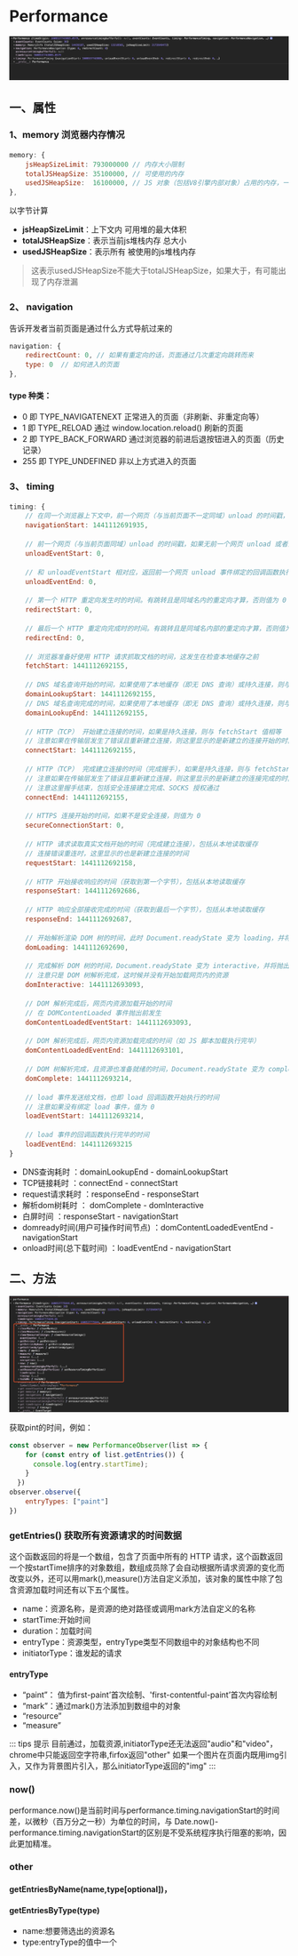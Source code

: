 # Performance

![Performance](../.vuepress/public/pages/performase.jpg)

## 一、属性
### 1、memory 浏览器内存情况

```js
memory: {
    jsHeapSizeLimit: 793000000 // 内存大小限制
    totalJSHeapSize: 35100000, // 可使用的内存
    usedJSHeapSize:  16100000, // JS 对象（包括V8引擎内部对象）占用的内存，一定小于 totalJSHeapSize
},
```

以字节计算
+ **jsHeapSizeLimit**：上下文内 可用堆的最大体积
+ **totalJSHeapSize**：表示当前js堆栈内存 总大小
+ **usedJSHeapSize**：表示所有 被使用的js堆栈内存

>这表示usedJSHeapSize不能大于totalJSHeapSize，如果大于，有可能出现了内存泄漏

### 2、 navigation 
告诉开发者当前页面是通过什么方式导航过来的

```js
navigation: {
    redirectCount: 0, // 如果有重定向的话，页面通过几次重定向跳转而来
    type: 0  // 如何进入的页面
},
```
#### type 种类：
+  0   即 TYPE_NAVIGATENEXT 正常进入的页面（非刷新、非重定向等）
+  1   即 TYPE_RELOAD       通过 window.location.reload() 刷新的页面
+  2   即 TYPE_BACK_FORWARD 通过浏览器的前进后退按钮进入的页面（历史记录）
+  255 即 TYPE_UNDEFINED    非以上方式进入的页面

### 3、 timing

```js
timing: {
    // 在同一个浏览器上下文中，前一个网页（与当前页面不一定同域）unload 的时间戳，如果无前一个网页 unload ，则与 fetchStart 值相等
    navigationStart: 1441112691935,

    // 前一个网页（与当前页面同域）unload 的时间戳，如果无前一个网页 unload 或者前一个网页与当前页面不同域，则值为 0
    unloadEventStart: 0,

    // 和 unloadEventStart 相对应，返回前一个网页 unload 事件绑定的回调函数执行完毕的时间戳
    unloadEventEnd: 0,

    // 第一个 HTTP 重定向发生时的时间。有跳转且是同域名内的重定向才算，否则值为 0 
    redirectStart: 0,

    // 最后一个 HTTP 重定向完成时的时间。有跳转且是同域名内部的重定向才算，否则值为 0 
    redirectEnd: 0,

    // 浏览器准备好使用 HTTP 请求抓取文档的时间，这发生在检查本地缓存之前
    fetchStart: 1441112692155,

    // DNS 域名查询开始的时间，如果使用了本地缓存（即无 DNS 查询）或持久连接，则与 fetchStart 值相等
    domainLookupStart: 1441112692155,
    // DNS 域名查询完成的时间，如果使用了本地缓存（即无 DNS 查询）或持久连接，则与 fetchStart 值相等
    domainLookupEnd: 1441112692155,

    // HTTP（TCP） 开始建立连接的时间，如果是持久连接，则与 fetchStart 值相等
    // 注意如果在传输层发生了错误且重新建立连接，则这里显示的是新建立的连接开始的时间
    connectStart: 1441112692155,

    // HTTP（TCP） 完成建立连接的时间（完成握手），如果是持久连接，则与 fetchStart 值相等
    // 注意如果在传输层发生了错误且重新建立连接，则这里显示的是新建立的连接完成的时间
    // 注意这里握手结束，包括安全连接建立完成、SOCKS 授权通过
    connectEnd: 1441112692155,

    // HTTPS 连接开始的时间，如果不是安全连接，则值为 0
    secureConnectionStart: 0,

    // HTTP 请求读取真实文档开始的时间（完成建立连接），包括从本地读取缓存
    // 连接错误重连时，这里显示的也是新建立连接的时间
    requestStart: 1441112692158,

    // HTTP 开始接收响应的时间（获取到第一个字节），包括从本地读取缓存
    responseStart: 1441112692686,

    // HTTP 响应全部接收完成的时间（获取到最后一个字节），包括从本地读取缓存
    responseEnd: 1441112692687,

    // 开始解析渲染 DOM 树的时间，此时 Document.readyState 变为 loading，并将抛出 readystatechange 相关事件
    domLoading: 1441112692690,

    // 完成解析 DOM 树的时间，Document.readyState 变为 interactive，并将抛出 readystatechange 相关事件
    // 注意只是 DOM 树解析完成，这时候并没有开始加载网页内的资源
    domInteractive: 1441112693093,

    // DOM 解析完成后，网页内资源加载开始的时间
    // 在 DOMContentLoaded 事件抛出前发生
    domContentLoadedEventStart: 1441112693093,

    // DOM 解析完成后，网页内资源加载完成的时间（如 JS 脚本加载执行完毕）
    domContentLoadedEventEnd: 1441112693101,

    // DOM 树解析完成，且资源也准备就绪的时间，Document.readyState 变为 complete，并将抛出 readystatechange 相关事件
    domComplete: 1441112693214,

    // load 事件发送给文档，也即 load 回调函数开始执行的时间
    // 注意如果没有绑定 load 事件，值为 0
    loadEventStart: 1441112693214,
    
    // load 事件的回调函数执行完毕的时间
    loadEventEnd: 1441112693215
}
```

+ DNS查询耗时 ：domainLookupEnd - domainLookupStart
+ TCP链接耗时 ：connectEnd - connectStart
+ request请求耗时 ：responseEnd - responseStart
+ 解析dom树耗时 ： domComplete - domInteractive
+ 白屏时间 ：responseStart - navigationStart
+ domready时间(用户可操作时间节点) ：domContentLoadedEventEnd - navigationStart
+ onload时间(总下载时间) ：loadEventEnd - navigationStart

<!-- 1. DNS解析耗时: domainLookupEnd - domainLookupStart
2. TCP连接耗时: connectEnd - connectStart
3. SSL安全连接耗时: connectEnd - secureConnectionStart
4. 网络请求耗时(TTFB): responseStart - requestStart
5. 数据传输耗时: responseEnd - responseStart
6. DOM解析耗时: domInteractive - responseEnd
7. 资源加载耗时: loadEventStart - domContentLoadedEventEnd
8. 首包时间: responseStart - domainLookupStart
9. 首次渲染时间 / 白屏时间: responseEnd - fetchStart
10. 首次可交互时间: domInteractive - fetchStart
11. DOM Ready时间: domContentLoadEventEnd - fetchStart
12. 页面完全加载时间: loadEventStart - fetchStart -->




## 二、方法
![方法](../.vuepress/public/pages/performance.jpg)

获取pint的时间，例如：
```js
const observer = new PerformanceObserver(list => {
    for (const entry of list.getEntries()) {
      console.log(entry.startTime);
    }
  })
observer.observe({
    entryTypes: ["paint"]
})
```

### getEntries() 获取所有资源请求的时间数据
这个函数返回的将是一个数组，包含了页面中所有的 HTTP 请求，这个函数返回一个按startTime排序的对象数组，数组成员除了会自动根据所请求资源的变化而改变以外，还可以用mark(),measure()方法自定义添加，该对象的属性中除了包含资源加载时间还有以下五个属性。


+ name：资源名称，是资源的绝对路径或调用mark方法自定义的名称
+ startTime:开始时间
+ duration：加载时间
+ entryType：资源类型，entryType类型不同数组中的对象结构也不同
+ initiatorType：谁发起的请求

#### entryType  

+ “paint”： 值为first-paint’首次绘制、'first-contentful-paint’首次内容绘制
+ “mark”：通过mark()方法添加到数组中的对象
+ “resource”
+ “measure”

::: tips 提示
目前通过，加载资源,initiatorType还无法返回"audio"和"video"，chrome中只能返回空字符串,firfox返回"other"
如果一个图片在页面内既用img引入，又作为背景图片引入，那么initiatorType返回的"img"
:::


### now()  
performance.now()是当前时间与performance.timing.navigationStart的时间差，以微秒（百万分之一秒）为单位的时间，与 Date.now()-performance.timing.navigationStart的区别是不受系统程序执行阻塞的影响，因此更加精准。

### other
#### getEntriesByName(name,type[optional])，
#### getEntriesByType(type)

+ name:想要筛选出的资源名
+ type:entryType的值中一个